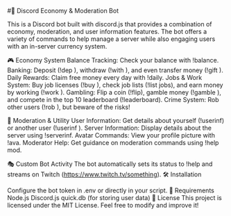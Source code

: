#💎 Discord Economy & Moderation Bot

This is a Discord bot built with discord.js that provides a combination of economy, moderation, and user information features. The bot offers a variety of commands to help manage a server while also engaging users with an in-server currency system.

🎮 Economy System
Balance Tracking: Check your balance with !balance.
Banking: Deposit (!dep <amount>), withdraw (!with <amount>), and even transfer money (!gift <amount>).
Daily Rewards: Claim free money every day with !daily.
Jobs & Work System: Buy job licenses (!buy <job>), check job lists (!list jobs), and earn money by working (!work <job>).
Gambling: Flip a coin (!flip), gamble money (!gamble <amount>), and compete in the top 10 leaderboard (!leaderboard).
Crime System: Rob other users (!rob <mention>), but beware of the risks!

🔨 Moderation & Utility
User Information: Get details about yourself (!userinf) or another user (!userinf <mention>).
Server Information: Display details about the server using !serverinf.
Avatar Commands: View your profile picture with !ava.
Moderator Help: Get guidance on moderation commands using !help mod.

🎭 Custom Bot Activity
The bot automatically sets its status to !help and streams on Twitch (https://www.twitch.tv/something).
🛠️ Installation


Configure the bot token in .env or directly in your script.
📌 Requirements
Node.js
Discord.js
quick.db (for storing user data)
📜 License
This project is licensed under the MIT License. Feel free to modify and improve it!

